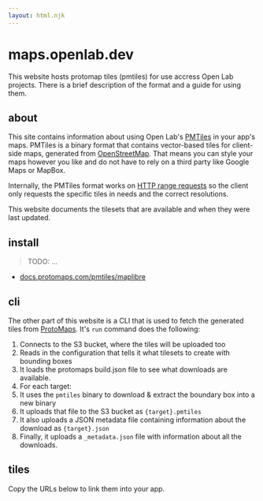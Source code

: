 ```yaml
---
layout: html.njk
---
```


# maps.openlab.dev

This website hosts protomap tiles (pmtiles) for use accress Open Lab projects.
There is a brief description of the format and a guide for using them.

## about

This site contains information about using Open Lab's [PMTiles](https://github.com/protomaps/PMTiles) in your app's maps.
PMTiles is a binary format that contains vector-based tiles for client-side maps, generated from [OpenStreetMap](https://www.openstreetmap.org/about).
That means you can style your maps however you like and do not have to rely on a third party like Google Maps or MapBox.

Internally, the PMTiles format works on [HTTP range requests](https://developer.mozilla.org/en-US/docs/Web/HTTP/Guides/Range_requests)
so the client only requests the specific tiles in needs and the correct resolutions.

This website documents the tilesets that are available and when they were last updated.

## install

> TODO: ...

- [docs.protomaps.com/pmtiles/maplibre](https://docs.protomaps.com/pmtiles/maplibre)

## cli

The other part of this website is a CLI that is used to fetch the generated tiles from [ProtoMaps](https://docs.protomaps.com/basemaps/downloads).
It's `run` command does the following:

1. Connects to the S3 bucket, where the tiles will be uploaded too
2. Reads in the configuration that tells it what tilesets to create with bounding boxes
3. It loads the protomaps build.json file to see what downloads are available.
4. For each target:
5. It uses the `pmtiles` binary to download & extract the boundary box into a new binary
6. It uploads that file to the S3 bucket as `{target}.pmtiles`
7. It also uploads a JSON metadata file containing information about the download as `{target}.json`
8. Finally, it uploads a `_metadata.json` file with information about all the downloads.

## tiles

Copy the URLs below to link them into your app.

<builds-info url="https://maps.openlab.dev/tiles/"></builds-info>
